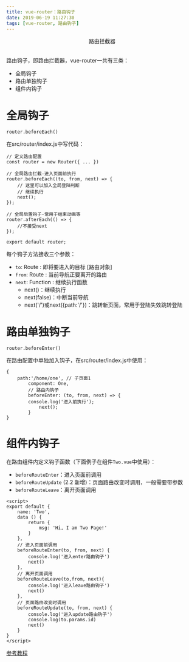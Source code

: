 ```yaml
---
title: vue-router：路由钩子
date: 2019-06-19 11:27:30
tags: [vue-router, 路由钩子]
---
```

<center>路由拦截器</center>
<!-- more --><br/>

路由钩子，即路由拦截器，vue-router一共有三类：
- 全局钩子
- 路由单独钩子
- 组件内钩子

# 全局钩子

`router.beforeEach()`

在src/router/index.js中写代码：

```
// 定义路由配置
const router = new Router({ ... })

// 全局路由拦截-进入页面前执行
router.beforeEach((to, from, next) => {
    // 这里可以加入全局登陆判断
    // 继续执行
    next();
});

// 全局后置钩子-常用于结束动画等
router.afterEach(() => {
    //不接受next
});

export default router;
```

每个钩子方法接收三个参数：
- `to`: Route : 即将要进入的目标 [路由对象]
- `from`: Route : 当前导航正要离开的路由
- `next`: Function : 继续执行函数
  - next()：继续执行
  - next(false)：中断当前导航
  - next('/')或next({path:'/'})：跳转新页面，常用于登陆失效跳转登陆

# 路由单独钩子

`router.beforeEnter()`

在路由配置中单独加入钩子，在src/router/index.js中使用：

```
{
    path:'/home/one', // 子页面1
        component: One,
        // 路由内钩子
        beforeEnter: (to, from, next) => {
        console.log('进入前执行');
            next();
        }
}
```

# 组件内钩子

在路由组件内定义钩子函数（下面例子在组件`Two.vue`中使用）：

- `beforeRouteEnter`：进入页面前调用
- `beforeRouteUpdate` (2.2 新增)：页面路由改变时调用，一般需要带参数
- `beforeRouteLeave`：离开页面调用

```
<script>
export default {
    name: 'Two',
    data () {
        return {
            msg: 'Hi, I am Two Page!'
        }
    },
    // 进入页面前调用
    beforeRouteEnter(to, from, next) {
        console.log('进入enter路由钩子')
        next()
    },
    // 离开页面调用
    beforeRouteLeave(to,from, next){
        console.log('进入leave路由钩子')
        next()
    },
    // 页面路由改变时调用
    beforeRouteUpdate(to, from, next) {
        console.log('进入update路由钩子')
        console.log(to.params.id)
        next()
    }
}
</script>
```

[参考教程](http://doc.liangxinghua.com/vue-family/1.html)
